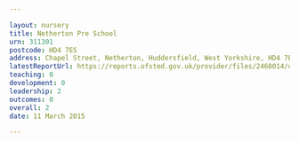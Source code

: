 ```yaml
---

layout: nursery
title: Netherton Pre School
urn: 311301
postcode: HD4 7ES
address: Chapel Street, Netherton, Huddersfield, West Yorkshire, HD4 7ES
latestReportUrl: https://reports.ofsted.gov.uk/provider/files/2468014/urn/311301.pdf
teaching: 0
development: 0
leadership: 2
outcomes: 0
overall: 2
date: 11 March 2015

---
```

